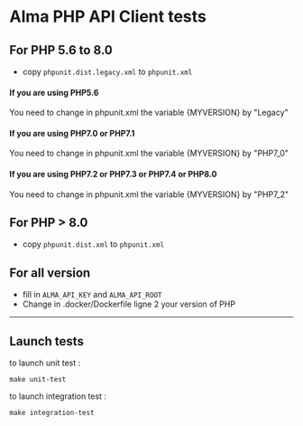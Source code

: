 Alma PHP API Client tests
=====================

## For PHP 5.6 to 8.0
- copy `phpunit.dist.legacy.xml` to `phpunit.xml`

#### If you are using PHP5.6

You need to change in phpunit.xml the variable {MYVERSION} by "Legacy"

#### If you are using PHP7.0 or PHP7.1

You need to change in phpunit.xml the variable {MYVERSION} by "PHP7_0"

#### If you are using PHP7.2 or PHP7.3 or PHP7.4 or PHP8.0

You need to change in phpunit.xml the variable {MYVERSION} by "PHP7_2"


## For PHP > 8.0
- copy `phpunit.dist.xml` to `phpunit.xml`

## For all version
- fill in `ALMA_API_KEY` and `ALMA_API_ROOT`
- Change in .docker/Dockerfile ligne 2 your version of PHP


---------------------

## Launch tests 

to launch unit test :
```
make unit-test
```

to launch integration test :
```
make integration-test
```
